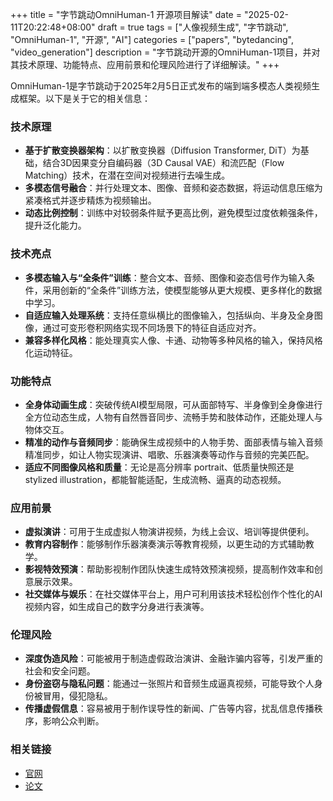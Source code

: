 +++
title = "字节跳动OmniHuman-1 开源项目解读"
date = "2025-02-11T20:22:48+08:00"
draft = true
tags = ["人像视频生成", "字节跳动", "OmniHuman-1", "开源", "AI"]
categories = ["papers", "bytedancing", "video_generation"]
description = "字节跳动开源的OmniHuman-1项目，并对其技术原理、功能特点、应用前景和伦理风险进行了详细解读。"
+++

OmniHuman-1是字节跳动于2025年2月5日正式发布的端到端多模态人类视频生成框架。以下是关于它的相关信息：

### 技术原理

- **基于扩散变换器架构**：以扩散变换器（Diffusion Transformer, DiT）为基础，结合3D因果变分自编码器（3D Causal VAE）和流匹配（Flow Matching）技术，在潜在空间对视频进行去噪生成。
- **多模态信号融合**：并行处理文本、图像、音频和姿态数据，将运动信息压缩为紧凑格式并逐步精炼为视频输出。
- **动态比例控制**：训练中对较弱条件赋予更高比例，避免模型过度依赖强条件，提升泛化能力。

### 技术亮点

- **多模态输入与“全条件”训练**：整合文本、音频、图像和姿态信号作为输入条件，采用创新的“全条件”训练方法，使模型能够从更大规模、更多样化的数据中学习。
- **自适应输入处理系统**：支持任意纵横比的图像输入，包括纵向、半身及全身图像，通过可变形卷积网络实现不同场景下的特征自适应对齐。
- **兼容多样化风格**：能处理真实人像、卡通、动物等多种风格的输入，保持风格化运动特征。

### 功能特点

- **全身体动画生成**：突破传统AI模型局限，可从面部特写、半身像到全身像进行全方位动态生成，人物有自然唇音同步、流畅手势和肢体动作，还能处理人与物体交互。
- **精准的动作与音频同步**：能确保生成视频中的人物手势、面部表情与输入音频精准同步，如让人物实现演讲、唱歌、乐器演奏等动作与音频的完美匹配。
- **适应不同图像风格和质量**：无论是高分辨率 portrait、低质量快照还是 stylized illustration，都能智能适配，生成流畅、逼真的动态视频。

### 应用前景

- **虚拟演讲**：可用于生成虚拟人物演讲视频，为线上会议、培训等提供便利。
- **教育内容制作**：能够制作乐器演奏演示等教育视频，以更生动的方式辅助教学。
- **影视特效预演**：帮助影视制作团队快速生成特效预演视频，提高制作效率和创意展示效果。
- **社交媒体与娱乐**：在社交媒体平台上，用户可利用该技术轻松创作个性化的AI视频内容，如生成自己的数字分身进行表演等。

### 伦理风险

- **深度伪造风险**：可能被用于制造虚假政治演讲、金融诈骗内容等，引发严重的社会和安全问题。
- **身份盗窃与隐私问题**：能通过一张照片和音频生成逼真视频，可能导致个人身份被冒用，侵犯隐私。
- **传播虚假信息**：容易被用于制作误导性的新闻、广告等内容，扰乱信息传播秩序，影响公众判断。

### 相关链接

- [官网](https://omnihuman-lab.github.io)
- [论文](https://arxiv.org/pdf/2502.01061)
